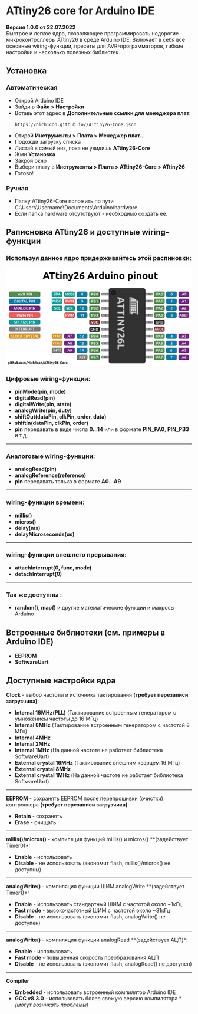 # ATtiny26 core for Arduino IDE
 **Версия 1.0.0 от 22.07.2022**  
 Быстрое и легкое ядро, позволяющее программировать недорогие микроконтроллеры ATtiny26 в среде Arduino IDE.
 Включает в себя все основные wiring-функции, пресеты для AVR-программаторов, гибкие настройки и несколько полезных библиотек.
 
## Установка
### Автоматическая
- Открой Arduino IDE
- Зайди в **Файл > Настройки**
- Вставь этот адрес в **Дополнительные ссылки для менеджера плат**:
    ```
    https://nich1con.github.io//ATtiny26-Core.json
    ``` 
- Открой **Инструменты > Плата > Менеджер плат...**
- Подожди загрузку списка
- Листай в самый низ, пока не увидишь **ATtiny26-Core**
- Жми **Установка**
- Закрой окно
- Выбери плату в **Инструменты > Плата > ATtiny26-Core > ATtiny26**
- Готово!

### Ручная
- Папку ATtiny26-Core положить по пути C:\Users\Username\Documents\Arduino\hardware 
- Если папка hardware отсутствуют - необходимо создать ее.

## Раписновка ATtiny26 и доступные wiring-функции
### Используя данное ядро придерживайтесь этой распиновки:
![CORE_PINOUT](https://github.com/Nich1con/ATtiny26-Core/blob/main/ATtiny26-pinout.png)
### Цифровые wiring-функции:
- **pinMode(pin, mode)**  	 	
- **digitalRead(pin)**
- **digitalWrite(pin, state)**
- **analogWrite(pin, duty)**
- **shiftOut(dataPin, clkPin, order, data)**
- **shiftIn(dataPin, clkPin, order)**
- **pin** передавать в виде числа **0...14** или в формате **PIN_PA0**, **PIN_PB3** и т.д.
---
### Аналоговые wiring-функции:
- **analogRead(pin)**
- **analogReference(reference)**
- **pin** передавать только в формате **A0...A9**
---
### wiring-функции времени:
- **millis()**
- **micros()**
- **delay(ms)**
- **delayMicroseconds(us)**
---
### wiring-функции внешнего прерывания:
- **attachInterrupt(0, func, mode)**
- **detachInterrupt(0)**
---
### Так же доступны :
- **random(), map()** и другие математические функции и макросы Arduino

## Встроенные библиотеки (см. примеры в Arduino IDE)
- **EEPROM**
- **SoftwareUart**

## Доступные настройки ядра
**Clock** - выбор частоты и источника тактирования **(требует перезаписи загрузчика)**:
- **Internal 16MHz(PLL)** (Тактирование встроенным генератором с умножением частоты до 16 МГц)
- **Internal 8MHz** (Тактирование встроенным генератором с частотой 8 МГц)
- **Internal 4MHz** 
- **Internal 2MHz** 
- **Internal 1MHz** (На данной частоте не работает библиотека SoftwareUart)
- **External crystal 16MHz** (Тактирование внешним кварцем 16 МГц)
- **External crystal 8MHz** 
- **External crystal 1MHz**  (На данной частоте не работает библиотека SoftwareUart)
---
**EEPROM** - сохранять EEPROM после перепрошивки (очистки) контроллера  **(требует перезаписи загрузчика)**:
- **Retain** - сохранять
- **Erase** - очищать
---
**millis()/micros()** - компиляция функций millis() и micros() **(задействует Timer0)*:
- **Enable** - использовать
- **Disable** - не использовать (экономит flash, millis()/micros() не доступны)
---
**analogWrite()** - компиляция функции ШИМ analogWrite **(задействует Timer1)*:
- **Enable** - использовать стандартный ШИМ с частотой около ~1кГц
- **Fast mode** - высокочастотный ШИМ с частотой около ~31кГц
- **Disable** - не использовать (экономит flash, analogWrite() не доступен)
---
**analogWrite()** - компиляция функции analogRead **(задействует АЦП)*:
- **Enable** - использовать
- **Fast mode** - повышенная скорость преобразования АЦП
- **Disable** - не использовать (экономит flash, analogRead() не доступен)
---
**Compiler**
- **Embedded** - использовать встроенный компилятор Arduino IDE
- **GCC v8.3.0** - использовать более свежую версию компилятора **(могут возникать проблемы)*